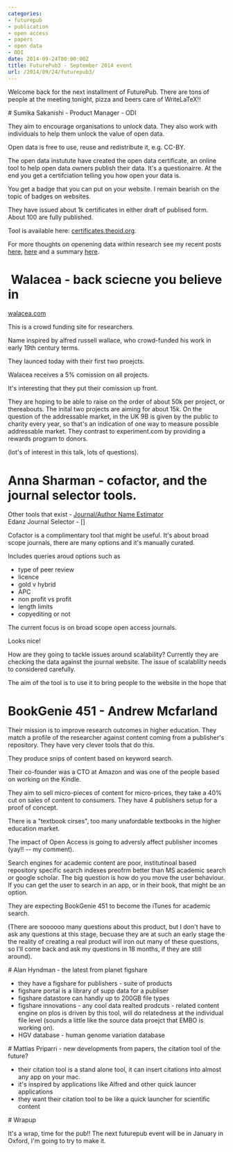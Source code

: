 ```yaml
---
categories:
- futurepub
- publication
- open access
- papers
- open data
- ODI
date: 2014-09-24T00:00:00Z
title: FuturePub3 - September 2014 event
url: /2014/09/24/futurepub3/
---
```


Welcome back for the next installment of FuturePub. There are tons of people at the meeting tonight, pizza and beers care of WriteLaTeX!! 

# Sumika Sakanishi - Product Manager - ODI

They aim to encourage organisations to unlock data. They also work with individuals to help them unlock the value of open data. 

Open data is free to use, reuse and redistribute it, e.g. CC-BY. 

The open data instutute have created the open data certificate, an online tool to help open data owners publish their data. It's a questionairre. At the end you get a certifciation telling you how open your data is.

You get a badge that you can put on your website. I remain bearish on the topic of badges on websites. 

They have issued about 1k certificates in either draft of publised form. About 100 are fully published. 

Tool is available here: [certificates.theoid.org](certificates.theoid.org). 

For more thoughts on openening data within research see my recent posts [here](), [here]() and a summary [here]().


#  Walacea - back sciecne you believe in

[walacea.com](walacea.com])

This is a crowd funding site for researchers. 

Name inspired by alfred russell wallace, who crowd-funded his work in early 19th century terms. 

They launced today with their first two proejcts. 

Walacea receives a 5% comission on all projects. 

It's interesting that they put their comission up front. 

They are hoping to be able to raise on the order of about 50k per project, or thereabouts. The inital two projects are aiming for about 15k. On the question of the addressable market, in the UK 9B is given by the public to charity every year, so that's an indication of one way to measure possible addressable market. They contrast to experiment.com by providing a rewards program to donors. 

(lot's of interest in this talk, lots of questions). 

# Anna Sharman - cofactor, and the journal selector tools. 

Other tools that exist - [Journal/Author Name Estimator](jane)  
Edanz Journal Selector - []  

Cofactor is a complimentary tool that might be useful. It's about broad scope journals, there are many options and it's manually curated. 

Includes queries aroud options such as
- type of peer review
- licence
- gold v hybrid
- APC
- non profit vs profit
- length limits
- copyediting or not 

The current focus is on broad scope open access journals. 

Looks nice! 

How are they going to tackle issues around scalability? 
Currently they are checking the data against the journal website. The issue of scalablilty needs to considered carefully. 

The aim of the tool is to use it to bring people to the website in the hope that 

# BookGenie 451 - Andrew Mcfarland 

Their mission is to improve research outcomes in higher education. They match a profile of the researcher against content coming from a publisher's repository. They have very clever tools that do this. 

They produce snips of content based on keyword search. 

Their co-founder was a CTO at Amazon and was one of the people based on working on the Kindle. 

They aim to sell micro-pieces of content for micro-prices, they take a 40% cut on sales of content to consumers. They have 4 publishers setup for a proof of concept. 

There is a "textbook cirses", too many unafordable textbooks in the higher education market. 

The impact of Open Access is going to adversly affect publisher incomes (yay!! -- my comment). 

Search engines for academic content are poor, institutinoal based repository specific search indexes preofrm better than MS academic search or google scholar. The big question is how do you move the user behaviour. If you can get the user to search in an app, or in their book, that might be an option. 

They are expecting BookGenie 451 to become the iTunes for academic search. 

(There are soooooo many questions about this product, but I don't have to ask any questions at this stage, becuase they are at such an early stage the the reality of creating a real product will iron out many of these questions, so I'll come back and ask my questions in 18 months, if they are still around). 


# Alan Hyndman - the latest from planet figshare

- they have a figshare for publishers - suite of products   
- figshare portal is a library of supp data for a publiser  
- figshare datastore can handly up to 200GB file types  
- figshare innovations - any cool data realted prodcuts - related content engine on plos is driven by this tool, will do relatedness at the individual file level (sounds a little like the source data proejct that EMBO is working on).  
- HGV database - human genome variation database   


# Mattias Priparri - new developments from papers, the citation tool of the future? 

- their citation tool is a stand alone tool, it can insert citations into almost any app on your mac. 
- it's inspired by applications like Alfred and other quick launcer applications 
- they want their citation tool to be like a quick launcher for scientific content 


# Wrapup

It's a wrap, time for the pub!! The next futurepub event will be in January in Oxford, I'm going to try to make it. 